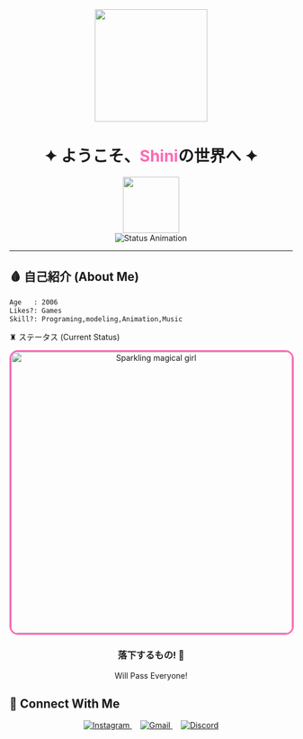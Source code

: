 <!-- Animated Banner -->
<div align="center">
  <img src="https://media.tenor.com/9E0DlV1F1IAAAAAC/wave-japanese.gif" width="200"/>
  <h1 align="center">✦ ようこそ、<span style="color: #ff69b4;">Shini</span>の世界へ ✦</h1>
  <img src="https://media.tenor.com/3Hhx0R-km8kAAAAi/juicy-sakura.gif" width="100"/>
</div>

<!-- Status Animation -->
<div align="center">
  <img src="https://readme-typing-svg.demolab.com?font=Noto+Sans+JP&weight=600&size=22&duration=4000&pause=1000&color=FF69B4&center=true&vCenter=true&width=435&lines=%E7%8F%BE%E5%9C%A8%E3%83%97%E3%83%AD%E3%82%B0%E3%83%A9%E3%83%9F%E3%83%B3%E3%82%B0%E4%B8%AD%E2%9C%A8;%E2%9D%A4%EF%B8%8F+Eat+Sleep+Repeat!+%E2%9D%A4%EF%B8%8F;%F0%9F%8D%81+Learning+On+My+Own+%F0%9F%8D%81" alt="Status Animation"/>
</div>

---

## 🩸 自己紹介 (About Me)
```svg
Age   : 2006
Likes?: Games
Skill?: Programing,modeling,Animation,Music

```
♜ ステータス (Current Status)
<div align="center">
  <img
    src="https://i.pinimg.com/originals/c0/23/29/c02329b60cf6bea43d1b8ff9ce4c5851.gif"
    alt="Sparkling magical girl"
    width="500"
    style="border: 3px solid #ff69b4; border-radius: 15px;"
  >
  <h3>落下するもの! 🍂</h3>
  <p>Will Pass Everyone!</p>
</div>

## 🌸 Connect With Me

<p align="center">
  <a href="https://www.instagram.com/your_username/">
    <img src="https://img.shields.io/badge/📸_Instagram-@your__username-FF69B4?style=flat-square&logo=instagram" alt="Instagram">
  </a>
  
  <a href="mailto:your.email@gmail.com" style="margin: 0 15px;">
    <img src="https://img.shields.io/badge/✉️_Gmail-your.email%40gmail.com-FF69B4?style=flat-square&logo=gmail" alt="Gmail">
  </a>
  
  <a href="https://discord.com/users/shinthedeath">
    <img src="https://img.shields.io/badge/🎮_Discord-Shini%231234-FF69B4?style=flat-square&logo=discord" alt="Discord">
  </a>
</p>
